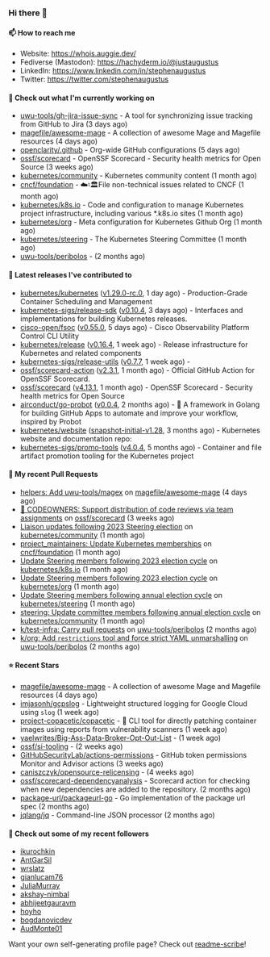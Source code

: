 ### Hi there 👋

#### 📫 How to reach me

- Website: https://whois.auggie.dev/
- Fediverse (Mastodon): https://hachyderm.io/@justaugustus
- LinkedIn: https://www.linkedin.com/in/stephenaugustus
- Twitter: https://twitter.com/stephenaugustus

#### 👷 Check out what I'm currently working on

- [uwu-tools/gh-jira-issue-sync](https://github.com/uwu-tools/gh-jira-issue-sync) - A tool for synchronizing issue tracking from GitHub to Jira (3 days ago)
- [magefile/awesome-mage](https://github.com/magefile/awesome-mage) - A collection of awesome Mage and Magefile resources (4 days ago)
- [openclarity/.github](https://github.com/openclarity/.github) - Org-wide GitHub configurations (5 days ago)
- [ossf/scorecard](https://github.com/ossf/scorecard) - OpenSSF Scorecard - Security health metrics for Open Source (3 weeks ago)
- [kubernetes/community](https://github.com/kubernetes/community) - Kubernetes community content (1 month ago)
- [cncf/foundation](https://github.com/cncf/foundation) - ☁️♮🏛File non-technical issues related to CNCF (1 month ago)
- [kubernetes/k8s.io](https://github.com/kubernetes/k8s.io) - Code and configuration to manage Kubernetes project infrastructure, including various *.k8s.io sites (1 month ago)
- [kubernetes/org](https://github.com/kubernetes/org) - Meta configuration for Kubernetes Github Org (1 month ago)
- [kubernetes/steering](https://github.com/kubernetes/steering) - The Kubernetes Steering Committee (1 month ago)
- [uwu-tools/peribolos](https://github.com/uwu-tools/peribolos) -  (2 months ago)

#### 🔭 Latest releases I've contributed to

- [kubernetes/kubernetes](https://github.com/kubernetes/kubernetes) ([v1.29.0-rc.0](https://github.com/kubernetes/kubernetes/releases/tag/v1.29.0-rc.0), 1 day ago) - Production-Grade Container Scheduling and Management
- [kubernetes-sigs/release-sdk](https://github.com/kubernetes-sigs/release-sdk) ([v0.10.4](https://github.com/kubernetes-sigs/release-sdk/releases/tag/v0.10.4), 3 days ago) - Interfaces and implementations for building Kubernetes releases.
- [cisco-open/fsoc](https://github.com/cisco-open/fsoc) ([v0.55.0](https://github.com/cisco-open/fsoc/releases/tag/v0.55.0), 5 days ago) - Cisco Observability Platform Control CLI Utility
- [kubernetes/release](https://github.com/kubernetes/release) ([v0.16.4](https://github.com/kubernetes/release/releases/tag/v0.16.4), 1 week ago) - Release infrastructure for Kubernetes and related components
- [kubernetes-sigs/release-utils](https://github.com/kubernetes-sigs/release-utils) ([v0.7.7](https://github.com/kubernetes-sigs/release-utils/releases/tag/v0.7.7), 1 week ago) - 
- [ossf/scorecard-action](https://github.com/ossf/scorecard-action) ([v2.3.1](https://github.com/ossf/scorecard-action/releases/tag/v2.3.1), 1 month ago) - Official GitHub Action for OpenSSF Scorecard.
- [ossf/scorecard](https://github.com/ossf/scorecard) ([v4.13.1](https://github.com/ossf/scorecard/releases/tag/v4.13.1), 1 month ago) - OpenSSF Scorecard - Security health metrics for Open Source
- [airconduct/go-probot](https://github.com/airconduct/go-probot) ([v0.0.4](https://github.com/airconduct/go-probot/releases/tag/v0.0.4), 2 months ago) - 🤖 A framework in Golang for building GitHub Apps to automate and improve your workflow, inspired by Probot
- [kubernetes/website](https://github.com/kubernetes/website) ([snapshot-initial-v1.28](https://github.com/kubernetes/website/releases/tag/snapshot-initial-v1.28), 3 months ago) - Kubernetes website and documentation repo: 
- [kubernetes-sigs/promo-tools](https://github.com/kubernetes-sigs/promo-tools) ([v4.0.4](https://github.com/kubernetes-sigs/promo-tools/releases/tag/v4.0.4), 5 months ago) - Container and file artifact promotion tooling for the Kubernetes project

#### 🔨 My recent Pull Requests

- [helpers: Add uwu-tools/magex](https://github.com/magefile/awesome-mage/pull/4) on [magefile/awesome-mage](https://github.com/magefile/awesome-mage) (4 days ago)
- [:book: CODEOWNERS: Support distribution of code reviews via team assignments](https://github.com/ossf/scorecard/pull/3620) on [ossf/scorecard](https://github.com/ossf/scorecard) (3 weeks ago)
- [Liaison updates following 2023 Steering election](https://github.com/kubernetes/community/pull/7560) on [kubernetes/community](https://github.com/kubernetes/community) (1 month ago)
- [project_maintainers: Update Kubernetes memberships](https://github.com/cncf/foundation/pull/643) on [cncf/foundation](https://github.com/cncf/foundation) (1 month ago)
- [Update Steering members following 2023 election cycle](https://github.com/kubernetes/k8s.io/pull/5918) on [kubernetes/k8s.io](https://github.com/kubernetes/k8s.io) (1 month ago)
- [Update Steering members following 2023 election cycle](https://github.com/kubernetes/org/pull/4497) on [kubernetes/org](https://github.com/kubernetes/org) (1 month ago)
- [Update Steering members following annual election cycle](https://github.com/kubernetes/steering/pull/274) on [kubernetes/steering](https://github.com/kubernetes/steering) (1 month ago)
- [steering: Update committee members following annual election cycle](https://github.com/kubernetes/community/pull/7558) on [kubernetes/community](https://github.com/kubernetes/community) (1 month ago)
- [k/test-infra: Carry pull requests](https://github.com/uwu-tools/peribolos/pull/258) on [uwu-tools/peribolos](https://github.com/uwu-tools/peribolos) (2 months ago)
- [k/org: Add `restrictions` tool and force strict YAML unmarshalling](https://github.com/uwu-tools/peribolos/pull/257) on [uwu-tools/peribolos](https://github.com/uwu-tools/peribolos) (2 months ago)

#### ⭐ Recent Stars

- [magefile/awesome-mage](https://github.com/magefile/awesome-mage) - A collection of awesome Mage and Magefile resources (4 days ago)
- [imjasonh/gcpslog](https://github.com/imjasonh/gcpslog) - Lightweight structured logging for Google Cloud using `slog` (1 week ago)
- [project-copacetic/copacetic](https://github.com/project-copacetic/copacetic) - 🧵 CLI tool for directly patching container images using reports from vulnerability scanners (1 week ago)
- [yaelwrites/Big-Ass-Data-Broker-Opt-Out-List](https://github.com/yaelwrites/Big-Ass-Data-Broker-Opt-Out-List) -  (1 week ago)
- [ossf/si-tooling](https://github.com/ossf/si-tooling) -  (2 weeks ago)
- [GitHubSecurityLab/actions-permissions](https://github.com/GitHubSecurityLab/actions-permissions) - GitHub token permissions Monitor and Advisor actions (3 weeks ago)
- [caniszczyk/opensource-relicensing](https://github.com/caniszczyk/opensource-relicensing) -  (4 weeks ago)
- [ossf/scorecard-dependencyanalysis](https://github.com/ossf/scorecard-dependencyanalysis) - Scorecard action for checking when new dependencies are added to the repository.  (2 months ago)
- [package-url/packageurl-go](https://github.com/package-url/packageurl-go) - Go implementation of the package url spec (2 months ago)
- [jqlang/jq](https://github.com/jqlang/jq) - Command-line JSON processor (2 months ago)

#### 👯 Check out some of my recent followers

- [ikurochkin](https://github.com/ikurochkin)
- [AntGarSil](https://github.com/AntGarSil)
- [wrslatz](https://github.com/wrslatz)
- [gianlucam76](https://github.com/gianlucam76)
- [JuliaMurray](https://github.com/JuliaMurray)
- [akshay-nimbal](https://github.com/akshay-nimbal)
- [abhijeetgauravm](https://github.com/abhijeetgauravm)
- [hoyho](https://github.com/hoyho)
- [bogdanovicdev](https://github.com/bogdanovicdev)
- [AudMonte01](https://github.com/AudMonte01)

Want your own self-generating profile page? Check out [readme-scribe](https://github.com/muesli/readme-scribe)!
